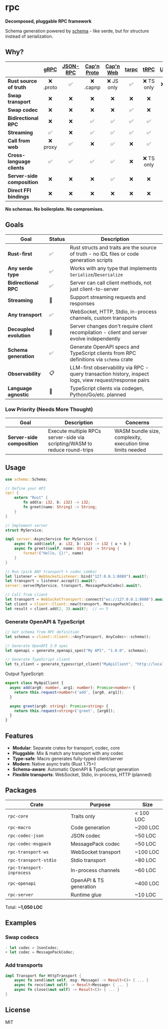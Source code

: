 # rpc

**Decomposed, pluggable RPC framework**

Schema generation powered by [schema](https://github.com/andrewgazelka/schema) - like serde, but for structure instead of serialization.

## Why?

|  | [gRPC](https://grpc.io) | [JSON-RPC](https://www.jsonrpc.org) | [Cap'n Proto](https://capnproto.org) | [Cap'n Web](https://capnproto.org/rpc.html) | [tarpc](https://github.com/google/tarpc) | [tRPC](https://trpc.io) | [UniFFI](https://mozilla.github.io/uniffi-rs/) | **This** |
|---|:---:|:---:|:---:|:---:|:---:|:---:|:---:|:---:|
| **Rust source of truth** | ❌ .proto | ✅ | ❌ .capnp | ❌ JS only | ✅ | ❌ TS only | ❌ .udl | ✅ |
| **Swap transport** | ❌ | ❌ | ❌ | ❌ | ❌ | ❌ | ❌ | ✅ |
| **Swap codec** | ❌ | ❌ | ❌ | ❌ | ✅ | ❌ | ❌ | ✅ |
| **Bidirectional RPC** | ❌ | ❌ | ✅ | ✅ | ✅ | ✅ | ❌ | ✅ |
| **Streaming** | ✅ | ❌ | ✅ | ✅ | ✅ | ✅ | ❌ | 🚧 |
| **Call from web** | ❌ proxy | ✅ | ❌ | ✅ | ❌ | ✅ | ❌ | ✅ |
| **Cross-language clients** | ✅ | ✅ | ✅ | ✅ | ❌ | ❌ TS only | ✅ | 🚧 |
| **Server-side composition** | ❌ | ❌ | ❌ | ✅ | ❌ | ❌ | ❌ | 🚧 |
| **Direct FFI bindings** | ❌ | ❌ | ❌ | ❌ | ❌ | ❌ | ✅ | 🚧 |

**No schemas. No boilerplate. No compromises.**

## Goals

| Goal | Status | Description |
|------|--------|-------------|
| **Rust-first** | ✅ | Rust structs and traits are the source of truth - no IDL files or code generation scripts |
| **Any serde type** | ✅ | Works with any type that implements `Serialize`/`Deserialize` |
| **Bidirectional RPC** | ✅ | Server can call client methods, not just client-to-server |
| **Streaming** | 🚧 | Support streaming requests and responses |
| **Any transport** | ✅ | WebSocket, HTTP, Stdio, in-process channels, custom transports |
| **Decoupled evolution** | 🚧 | Server changes don't require client recompilation - client and server evolve independently |
| **Schema generation** | ✅ | Generate OpenAPI specs and TypeScript clients from RPC definitions via `schema` crate |
| **Observability** | 📋 | LLM-first observability via RPC - query transaction history, inspect logs, view request/response pairs |
| **Language agnostic** | 🚧 | TypeScript clients via codegen, Python/Go/etc. planned |

### Low Priority (Needs More Thought)

| Goal | Description | Concerns |
|------|-------------|----------|
| **Server-side composition** | Execute multiple RPCs server-side via scripting/WASM to reduce round-trips | WASM bundle size, complexity, execution time limits needed |

## Usage

```rust
use schema::Schema;

// Define your API
rpc! {
    extern "Rust" {
        fn add(a: i32, b: i32) -> i32;
        fn greet(name: String) -> String;
    }
}

// Implement server
struct MyService;

impl server::AsyncService for MyService {
    async fn add(&self, a: i32, b: i32) -> i32 { a + b }
    async fn greet(&self, name: String) -> String {
        format!("Hello, {}!", name)
    }
}

// Run (pick ANY transport + codec combo)
let listener = WebSocketListener::bind("127.0.0.1:8080").await?;
let transport = listener.accept().await?;
server::serve(MyService, transport, MessagePackCodec).await?;

// Call from client
let transport = WebSocketTransport::connect("ws://127.0.0.1:8080").await?;
let client = client::Client::new(transport, MessagePackCodec);
let result = client.add(2, 3).await?;  // => 5
```

### Generate OpenAPI & TypeScript

```rust
// Get schema from RPC definition
let schemas = client::Client::<AnyTransport, AnyCodec>::schema();

// Generate OpenAPI 3.0 spec
let openapi = generate_openapi_spec("My API", "1.0.0", schemas);

// Generate TypeScript client
let ts_client = generate_typescript_client("MyApiClient", "http://localhost:8080", schemas);
```

Output TypeScript:

```typescript
export class MyApiClient {
  async add(arg0: number, arg1: number): Promise<number> {
    return this.request<number>('add', [arg0, arg1]);
  }

  async greet(arg0: string): Promise<string> {
    return this.request<string>('greet', [arg0]);
  }
}
```

## Features

- **Modular**: Separate crates for transport, codec, core
- **Pluggable**: Mix & match any transport with any codec
- **Type-safe**: Macro generates fully-typed client/server
- **Modern**: Native async traits (Rust 1.75+)
- **Schema-aware**: Automatic OpenAPI & TypeScript generation
- **Flexible transports**: WebSocket, Stdio, in-process, HTTP (planned)

## Packages

| Crate | Purpose | Size |
|-------|---------|------|
| `rpc-core` | Traits only | < 100 LOC |
| `rpc-macro` | Code generation | ~200 LOC |
| `rpc-codec-json` | JSON codec | ~50 LOC |
| `rpc-codec-msgpack` | MessagePack codec | ~50 LOC |
| `rpc-transport-ws` | WebSocket transport | ~100 LOC |
| `rpc-transport-stdio` | Stdio transport | ~80 LOC |
| `rpc-transport-inprocess` | In-process channels | ~60 LOC |
| `rpc-openapi` | OpenAPI & TS generation | ~400 LOC |
| `rpc-server` | Runtime glue | ~10 LOC |

Total: **~1,050 LOC**

## Examples

### Swap codecs

```rust
- let codec = JsonCodec;
+ let codec = MessagePackCodec;
```

### Add transports

```rust
impl Transport for HttpTransport {
    async fn send(&mut self, msg: Message) -> Result<()> { ... }
    async fn recv(&mut self) -> Result<Message> { ... }
    async fn close(&mut self) -> Result<()> { ... }
}
```

## License

MIT
